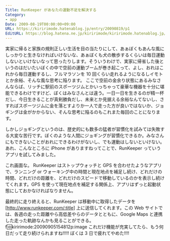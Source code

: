 ```yaml
---
Title: RunKeeper があなたの運動不足を解決する
Category:
- app
Date: 2009-08-19T00:00:00+09:00
URL: https://kiririmode.hatenablog.jp/entry/20090819/p1
EditURL: https://blog.hatena.ne.jp/kiririmode/kiririmode.hatenablog.jp/atom/entry/8454420450078212693
---
```


実家に帰ると家族の規則正しい生活を目の当たりにして、あぁぼくもあんな風にしっかりと生きなければいけないな、あぁぼくも犬の散歩するくらいは毎日運動しないといけないなって思ったりします。そういうわけで、実家に帰省した後というのはだいたいぼくの中で空前の運動ブームが巻き起こって、よし、おれはこれから毎日運動するし、フルマラソンを 10 回くらい走れるようになるしイモトとか余裕、そんな風な思考に陥ります。
ここで空前の金余り状態にあるみなさんならば、リッチに駅前のスポーツジムとかいっちゃって豪華な機器を十分に堪能できるわけですけど、ぼくはみなさんとは違う。一日一日を生きるのが精一杯だし、今日生きることが真剣勝負だし、未来とか見据える余裕なんてないし、さすればスポーツジムに金を落とすよりか一人で走った方が良いではないか、ジョギングは金がかからない、そんな思考に陥るのもこれまた毎回のことになります。

しかしジョギングというのは、歴史的にも数多の猛者が習慣化を試みては失敗する大変な苦行です。ぼくのような人間にジョギングが習慣化できるか。みなさんにもできないことがおれにできるわけがないし、でも運動はしないといけない。あれ、こんなところに iPhone がありますねってことで、RunKeeper っていうアプリを試してみました。

これ画面な。
RunKeeper はストップウォッチと GPS を合わせたようなアプリで、ランニング or ウォーキング中の時間と現在地点を補足し続け、どれだけの時間、どれだけの距離を、どれだけのスピードで移動しているのかを表示し続けてくれます。GPS を使って現在地点を補足する関係上、アプリはずっと起動状態にしておかなければなりません。

最終的に走り終えると、RunKeeper は移動中に取得したデータを [http://www.runkeeper.com/:title] 上に送信してくれます。この Web サイトでは、各週の走った距離やら高低差やらのデータとともに、Google Maps と連携した走った軌跡なんかも見ることができる。
f:id:kiririmode:20090905154812p:image
これだけ機能が充実してたら、もう何日だって走り続けられますね!!!!! ぼくは 3 日で疲れてやめた!!!!
